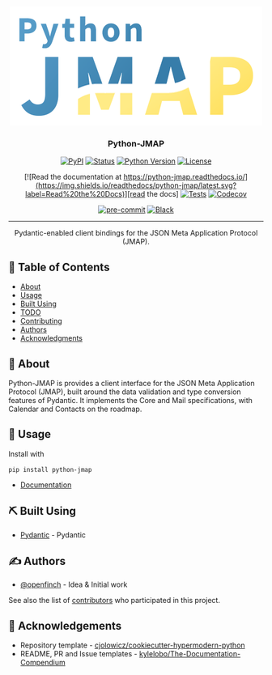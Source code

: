 <p align="center">
  <a href="https://github.com/boopmail/python-jmap" rel="noopener">
 <img width=500px height=235px src="https://github.com/boopmail/python-jmap/blob/main/docs/python-jmap-logo.png" alt="Python-JMAP logo"></a>
</p>

<h3 align="center">Python-JMAP</h3>

<div align="center">

[![PyPI](https://img.shields.io/pypi/v/python-jmap.svg)][pypi status]
[![Status](https://img.shields.io/pypi/status/python-jmap.svg)][pypi status]
[![Python Version](https://img.shields.io/pypi/pyversions/python-jmap)][pypi status]
[![License](https://img.shields.io/pypi/l/python-jmap)][license]

[![Read the documentation at https://python-jmap.readthedocs.io/](https://img.shields.io/readthedocs/python-jmap/latest.svg?label=Read%20the%20Docs)][read the docs]
[![Tests](https://github.com/boopmail/python-jmap/workflows/Tests/badge.svg)][tests]
[![Codecov](https://codecov.io/gh/boopmail/python-jmap/branch/main/graph/badge.svg)][codecov]

[![pre-commit](https://img.shields.io/badge/pre--commit-enabled-brightgreen?logo=pre-commit&logoColor=white)][pre-commit]
[![Black](https://img.shields.io/badge/code%20style-black-000000.svg)][black]

[pypi status]: https://pypi.org/project/python-jmap/
[read the docs]: https://python-jmap.readthedocs.io/
[tests]: https://github.com/boopmail/python-jmap/actions?workflow=Tests
[codecov]: https://app.codecov.io/gh/boopmail/python-jmap
[pre-commit]: https://github.com/pre-commit/pre-commit
[black]: https://github.com/psf/black
[license]: https://github.com/boopmail/python-jmap/blob/main/LICENSE

</div>

---

<p align="center"> Pydantic-enabled client bindings for the JSON Meta Application Protocol (JMAP).
    <br>
</p>

## 📝 Table of Contents

- [About](#about)
- [Usage](#usage)
- [Built Using](#built_using)
- [TODO](../TODO.md)
- [Contributing](../CONTRIBUTING.md)
- [Authors](#authors)
- [Acknowledgments](#acknowledgement)

## 🧐 About <a name = "about"></a>

Python-JMAP is provides a client interface for the JSON Meta Application Protocol (JMAP), built
around the data validation and type conversion features of Pydantic. It implements the Core and Mail
specifications, with Calendar and Contacts on the roadmap.

## 🎈 Usage <a name="usage"></a>

Install with

```shell
pip install python-jmap
```

- [Documentation](https://python-jmap.readthedocs.io/en/latest/)

## ⛏️ Built Using <a name = "built_using"></a>

- [Pydantic](https://docs.pydantic.dev/latest/) - Pydantic

## ✍️ Authors <a name = "authors"></a>

- [@openfinch](https://github.com/openfinch) - Idea & Initial work

See also the list of [contributors](https://github.com/boopmail/python-jmap/contributors) who participated in this project.

## 🎉 Acknowledgements <a name = "acknowledgement"></a>

- Repository template - [cjolowicz/cookiecutter-hypermodern-python](https://github.com/cjolowicz/cookiecutter-hypermodern-python)
- README, PR and Issue templates - [kylelobo/The-Documentation-Compendium](https://github.com/kylelobo/The-Documentation-Compendium)
